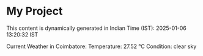 # My Project

This content is dynamically generated in Indian Time (IST): 2025-01-06 13:20:32 IST


Current Weather in Coimbatore:
Temperature: 27.52 °C
Condition: clear sky
